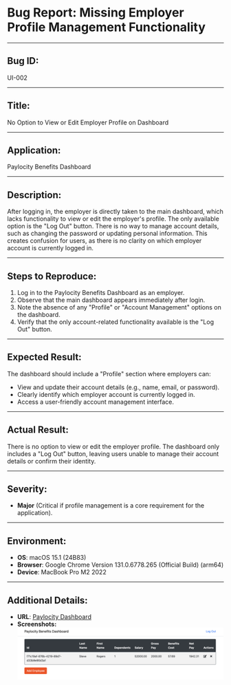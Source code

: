 # Bug Report: Missing Employer Profile Management Functionality

---

## Bug ID:
UI-002

---

## Title:
No Option to View or Edit Employer Profile on Dashboard

---

## Application:
Paylocity Benefits Dashboard

---

## Description:
After logging in, the employer is directly taken to the main dashboard, which lacks functionality to view or edit the employer's profile. The only available option is the "Log Out" button. There is no way to manage account details, such as changing the password or updating personal information. This creates confusion for users, as there is no clarity on which employer account is currently logged in.

---

## Steps to Reproduce:
1. Log in to the Paylocity Benefits Dashboard as an employer.
2. Observe that the main dashboard appears immediately after login.
3. Note the absence of any "Profile" or "Account Management" options on the dashboard.
4. Verify that the only account-related functionality available is the "Log Out" button.

---

## Expected Result:
The dashboard should include a "Profile" section where employers can:
- View and update their account details (e.g., name, email, or password).
- Clearly identify which employer account is currently logged in.
- Access a user-friendly account management interface.

---

## Actual Result:
There is no option to view or edit the employer profile. The dashboard only includes a "Log Out" button, leaving users unable to manage their account details or confirm their identity.

---

## Severity:
- **Major** (Critical if profile management is a core requirement for the application).

---

## Environment:
- **OS**: macOS 15.1 (24B83)  
- **Browser**: Google Chrome Version 131.0.6778.265 (Official Build) (arm64)  
- **Device**: MacBook Pro M2 2022  

---

## Additional Details:
- **URL**: [Paylocity Dashboard](https://wmxrwq14uc.execute-api.us-east-1.amazonaws.com/Prod/Account/Login)
- **Screenshots:**
  ![Employer Profile Missing](../screenshots/BUG-UI-002.png)
